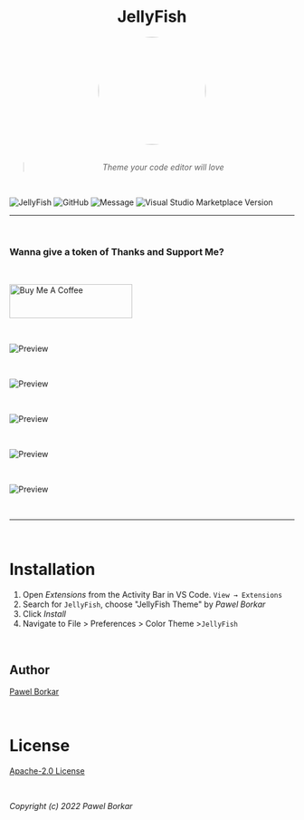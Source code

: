 <div align="center">

# JellyFish

<img src="https://raw.githubusercontent.com/pawelborkar/vscode-JellyFish/star/assets/jellyfish.png" height="190px" width="190px" style="border-radius:50%;">

<br>
<br>

> _Theme your code editor will love_

</div>

<br>

![JellyFish](https://img.shields.io/badge/Theme-JellyFish-%23ff0055)
![GitHub](https://img.shields.io/github/license/pawelborkar/vscode-JellyFish?color=%23ff0055&label=License&logo=License&style=flat)
![Message](https://img.shields.io/badge/I%20%E2%9D%A4%20-OpenSource-%23ff0055)
![Visual Studio Marketplace Version](https://img.shields.io/visual-studio-marketplace/v/pawelborkar.jellyfish?color=%23ff0055&label=Latest&logo=Latest&logoColor=%23ff0055)

---

<br>

### Wanna give a token of Thanks and Support Me?

<br>

<a href="https://www.buymeacoffee.com/borkar" target="_blank"><img src="https://cdn.buymeacoffee.com/buttons/v2/default-yellow.png" alt="Buy Me A Coffee" style="height: 60px !important;width: 217px !important;" ></a>

<br>

![Preview](https://raw.githubusercontent.com/pawelborkar/vscode-JellyFish/star/assets/Preview1.PNG)

<br>

![Preview](https://raw.githubusercontent.com/pawelborkar/vscode-JellyFish/star/assets/Preview2.PNG)

<br>

![Preview](https://raw.githubusercontent.com/pawelborkar/vscode-JellyFish/star/assets/Preview3.PNG)

<br>

![Preview](https://raw.githubusercontent.com/pawelborkar/vscode-JellyFish/star/assets/Preview4.PNG)

<br>

![Preview](https://raw.githubusercontent.com/pawelborkar/vscode-JellyFish/star/assets/Preview5.PNG)

<br>

---

<br>
</div>

# Installation

1. Open _Extensions_ from the Activity Bar in VS Code. `View → Extensions`
2. Search for `JellyFish`, choose "JellyFish Theme" by _Pawel Borkar_
3. Click _Install_
4. Navigate to File > Preferences > Color Theme >`JellyFish`

<br>

## Author

[Pawel Borkar](https://github.com/pawelborkar)

<br>

# License

[Apache-2.0 License](LICENSE)

<br>

_Copyright (c) 2022 Pawel Borkar_
